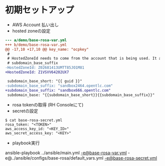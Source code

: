 

# 初期セットアップ
* AWS Account 払い出し
* hosted zoneの設定

```diff
--- a/demo/base-rosa-var.yml
+++ b/demo/base-rosa-var.yml
@@ -17,10 +17,10 @@ key_name: "ocpkey"
 #
 # HostedZoneId needs to come from the account that is being used. It also needs to match
 # subdomain_base_suffix
-HostedZoneId: Z02681413UMTT85JO1M81
+HostedZoneId: Z1VSVV64202UX7

 subdomain_base_short: "{{ guid }}"
-subdomain_base_suffix: "sandbox2464.opentlc.com"
+subdomain_base_suffix: "sandbox666.opentlc.com"
 subdomain_base: "{{subdomain_base_short}}{{subdomain_base_suffix}}"
```

* rosa tokenの取得 (RH Consoleにて)
* secretの設定
```
$ cat base-rosa-secret.yml
rosa_token: "<TOKEN>"
aws_access_key_id: "<KEY_ID>"
aws_secret_access_key: "<KEY>"
```

* playbook実行

ansible-playbook ../ansible/main.yml -e@base-rosa-var.yml -e@../ansible/configs/base-rosa/default_vars.yml -e@base-rosa-secret.yml
